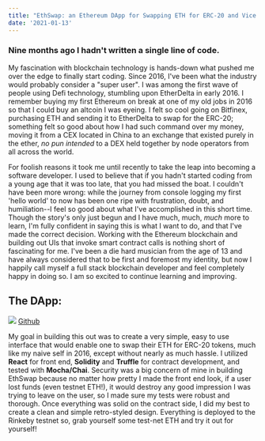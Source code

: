 ```yaml
---
title: "EthSwap: an Ethereum DApp for Swapping ETH for ERC-20 and Vice Versa"
date: '2021-01-13'
---
```

<h3>Nine months ago I hadn't written a single line of code.</h3>

My fascination with blockchain technology is hands-down what pushed me over the edge to finally start coding. Since 2016, I've been what the industry would probably consider a "super user". I was among the first wave of people using Defi technology, stumbling upon EtherDelta in early 2016. I remember buying my first Ethereum on break at one of my old jobs in 2016 so that I could buy an altcoin I was eyeing. I felt so cool going on Bitfinex, purchasing ETH and sending it to EtherDelta to swap for the ERC-20; something felt so good about how I had such command over my money, moving it from a CEX located in China to an exchange that existed purely in the ether, <em>no pun intended</em> to a DEX held together by node operators from all across the world.

For foolish reasons it took me until recently to take the leap into becoming a software developer. I used to believe that if you hadn't started coding from a young age that it was too late, that you had missed the boat. I couldn't have been more wrong: while the journey from console logging my first 'hello world' to now has been one ripe with frustration, doubt, and humiliation--I feel so good about what I've accomplished in this short time. Though the story's only just begun and I have much, much, <em>much</em> more to learn, I'm fully confident in saying this is what I want to do, and that I've made the correct decision. Working with the Ethereum blockchain and building out UIs that invoke smart contract calls is nothing short of fascinating for me. I've been a die hard musician from the age of 13 and have always considered that to be first and foremost my identity, but now I happily call myself a full stack blockchain developer and feel completely happy in doing so. I am so excited to continue learning and improving.

<h2>The DApp:</h2>
<img src="https://camo.githubusercontent.com/6e7aae49f338cf80a4a33b5e3cffea708c2998199dc37422d91e73f98abf7743/68747470733a2f2f692e696d6775722e636f6d2f647570715a794e2e676966">
<a href="https://github.com/zezimaSudo/EthSwap">Github</a>

My goal in building this out was to create a very simple, easy to use interface that would enable one to swap their ETH for ERC-20 tokens, much like my naive self in 2016, except without nearly as much hassle. I utilized **React** for front end, **Solidity** and **Truffle** for contract development, and tested with **Mocha/Chai**. Security was a big concern of mine in building EthSwap because no matter how pretty I made the front end look, if a user lost funds (even testnet ETH!), it would destroy any good impression I was trying to leave on the user, so I made sure my tests were robust and thorough. Once everything was solid on the contract side, I did my best to create a clean and simple retro-styled design. Everything is deployed to the Rinkeby testnet so, grab yourself some test-net ETH and try it out for yourself!